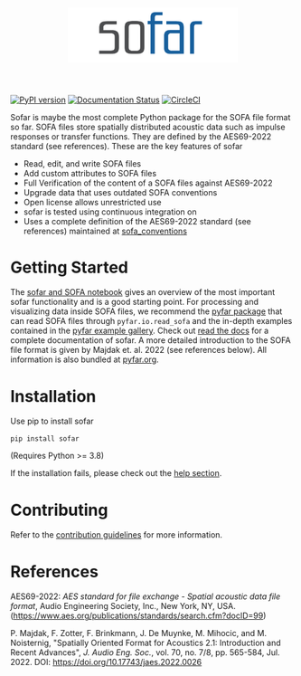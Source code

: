 <h1 align="center">
<img src="https://github.com/pyfar/gallery/raw/main/docs/resources/logos/pyfar_logos_fixed_size_sofar.png" width="300">
</h1><br>

[![PyPI version](https://badge.fury.io/py/sofar.svg)](https://badge.fury.io/py/sofar)
[![Documentation Status](https://readthedocs.org/projects/sofar/badge/?version=latest)](https://sofar.readthedocs.io/en/latest/?badge=latest)
[![CircleCI](https://circleci.com/gh/pyfar/sofar.svg?style=shield)](https://circleci.com/gh/pyfar/sofar)

Sofar is maybe the most complete Python package for the SOFA file format so
far. SOFA files store spatially distributed acoustic data such as impulse
responses or transfer functions. They are defined by the AES69-2022 standard
(see references). These are the key features of sofar

- Read, edit, and write SOFA files
- Add custom attributes to SOFA files
- Full Verification of the content of a SOFA files against AES69-2022
- Upgrade data that uses outdated SOFA conventions
- Open license allows unrestricted use
- sofar is tested using continuous integration on
- Uses a complete definition of the AES69-2022 standard (see references) maintained at [sofa_conventions](https://github.com/pyfar/sofa_conventions)

Getting Started
===============

The [sofar and SOFA notebook](https://pyfar-gallery.readthedocs.io/en/latest/gallery/interactive/sofar_introduction.html)
gives an overview of the most important sofar functionality and is a good starting point. For processing and visualizing data
inside SOFA files, we recommend the [pyfar package](https://pyfar.readthedocs.io) that can read SOFA files through
`pyfar.io.read_sofa` and the in-depth examples contained in the
[pyfar example gallery](https://pyfar-gallery.readthedocs.io/en/latest/examples_gallery.html). Check out
[read the docs](https://sofar.readthedocs.io) for a complete documentation of sofar. A more detailed introduction to the SOFA
file format is given by Majdak et. al. 2022 (see references below). All information is also bundled at [pyfar.org](https://pyfar.org).

Installation
============

Use pip to install sofar

    pip install sofar


(Requires Python >= 3.8)

If the installation fails, please check out the [help section](https://pyfar-gallery.readthedocs.io/en/latest/help).

Contributing
============

Refer to the [contribution guidelines](https://sofar.readthedocs.io/en/stable/contributing.html) for more information.

References
==========

AES69-2022: *AES standard for file exchange - Spatial acoustic data file
format*, Audio Engineering Society, Inc., New York, NY, USA.
(https://www.aes.org/publications/standards/search.cfm?docID=99)

P. Majdak, F. Zotter, F. Brinkmann, J. De Muynke, M. Mihocic, and M.
Noisternig, "Spatially Oriented Format for Acoustics 2.1: Introduction and
Recent Advances", *J. Audio Eng. Soc.*, vol. 70, no. 7/8, pp. 565-584,
Jul. 2022. DOI: https://doi.org/10.17743/jaes.2022.0026
